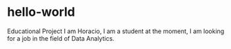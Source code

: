 # hello-world
Educational Project
I am Horacio, I am a student at the moment, I am looking for a job in the field of Data Analytics.
